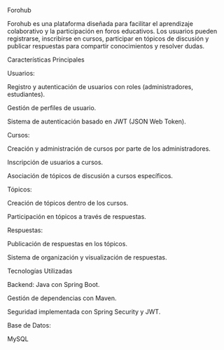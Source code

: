 Forohub

Forohub es una plataforma diseñada para facilitar el aprendizaje colaborativo y la participación en foros educativos. Los usuarios pueden registrarse, inscribirse en cursos, participar en tópicos de discusión y publicar respuestas para compartir conocimientos y resolver dudas.

Características Principales

Usuarios:

Registro y autenticación de usuarios con roles (administradores, estudiantes).

Gestión de perfiles de usuario.

Sistema de autenticación basado en JWT (JSON Web Token).

Cursos:

Creación y administración de cursos por parte de los administradores.

Inscripción de usuarios a cursos.

Asociación de tópicos de discusión a cursos específicos.

Tópicos:

Creación de tópicos dentro de los cursos.

Participación en tópicos a través de respuestas.

Respuestas:

Publicación de respuestas en los tópicos.

Sistema de organización y visualización de respuestas.

Tecnologías Utilizadas

Backend: Java con Spring Boot.

Gestión de dependencias con Maven.

Seguridad implementada con Spring Security y JWT.

Base de Datos:

MySQL
